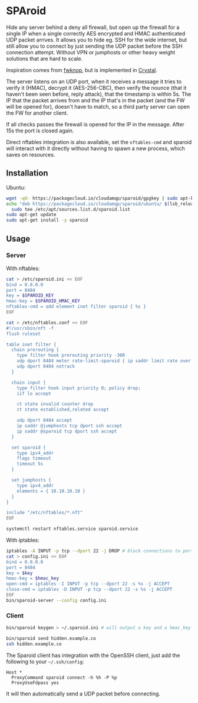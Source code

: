 # SPAroid

Hide any server behind a deny all firewall, but open up the firewall for a single IP when a single correctly AES encrypted and HMAC authenticated UDP packet arrives. It allows you to hide eg. SSH for the wide internet, but still allow you to connect by just sending the UDP packet before the SSH connection attempt. Without VPN or jumphosts or other heavy weight solutions that are hard to scale.

Inspiration comes from [fwknop](http://www.cipherdyne.org/fwknop/docs/fwknop-tutorial.html), but is implemented in [Crystal](https://www.crystal-lang.com).

The server listens on an UDP port, when it receives a message it tries to verify it (HMAC), decrypt it (AES-256-CBC), then verify the nounce (that it haven't been seen before, reply attack), that the timestamp is within 5s. The IP that the packet arrives from and the IP that's in the packet (and the FW will be opened for), doesn't have to match, so a third party server can open the FW for another client.

If all checks passes the firewall is opened for the IP in the message. After 15s the port is closed again.

Direct nftables integration is also available, set the `nftables-cmd` and sparoid will interact with it directly without having to spawn a new process, which saves on resources.

## Installation

Ubuntu:

```sh
wget -qO- https://packagecloud.io/cloudamqp/sparoid/gpgkey | sudo apt-key add -
echo "deb https://packagecloud.io/cloudamqp/sparoid/ubuntu/ $(lsb_release -cs) main" |\
  sudo tee /etc/apt/sources.list.d/sparoid.list
sudo apt-get update
sudo apt-get install -y sparoid
```

## Usage

### Server

With nftables:

```sh
cat > /etc/sparoid.ini << EOF
bind = 0.0.0.0
port = 8484
key = $SPAROID_KEY
hmac-key = $SPAROID_HMAC_KEY
nftables-cmd = add element inet filter sparoid { %s }
EOF

cat > /etc/nftables.conf << EOF
#!/usr/sbin/nft -f
flush ruleset

table inet filter {
  chain prerouting {
    type filter hook prerouting priority -300
    udp dport 8484 meter rate-limit-sparoid { ip saddr limit rate over 1/second burst 1 packets } counter drop
    udp dport 8484 notrack
  }

  chain input {
    type filter hook input priority 0; policy drop;
    iif lo accept

    ct state invalid counter drop
    ct state established,related accept

    udp dport 8484 accept
    ip saddr @jumphosts tcp dport ssh accept
    ip saddr @sparoid tcp dport ssh accept
  }

  set sparoid {
    type ipv4_addr
    flags timeout
    timeout 5s
  }

  set jumphosts {
    type ipv4_addr
    elements = { 10.10.10.10 }
  }
}

include "/etc/nftables/*.nft"
EOF

systemctl restart nftables.service sparoid.service
```

With iptables:

```sh
iptables -A INPUT -p tcp --dport 22 -j DROP # block connections to port 22
cat > config.ini << EOF
bind = 0.0.0.0
port = 8484
key = $key
hmac-key = $hmac_key
open-cmd = iptables -I INPUT -p tcp --dport 22 -s %s -j ACCEPT
close-cmd = iptables -D INPUT -p tcp --dport 22 -s %s -j ACCEPT
EOF
bin/sparoid-server --config config.ini
```

### Client

```sh
bin/sparoid keygen > ~/.sparoid.ini # will output a key and a hmac_key that will be used below

bin/sparoid send hidden.example.co
ssh hidden.example.co
```

The Sparoid client has integration with the OpenSSH client, just add the following to your `~/.ssh/config`: 

```
Host *
  ProxyCommand sparoid connect -h %h -P %p
  ProxyUseFdpass yes
``` 

It will then automatically send a UDP packet before connecting.

